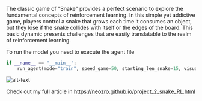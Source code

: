 The classic game of "Snake" provides a perfect scenario to explore the fundamental concepts of reinforcement learning. In this simple yet addictive game, players control a snake that grows each time it consumes an object, but they lose if the snake collides with itself or the edges of the board. This basic dynamic presents challenges that are easily translatable to the realm of reinforcement learning.

To run the model you need to execute the agent file
```python
if __name__ == "__main__":
    run_agent(mode="train", speed_game=50, starting_len_snake=15, visual_game=True)

```

![alt-text](https://github.com/NEOZRO/snake_game_reinforcement_learning/img/snake_gameplay.gif)

Check out my full article in
https://neozro.github.io/project_2_snake_RL.html
